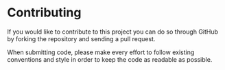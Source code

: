 Contributing
==========

If you would like to contribute to this project you can do so through GitHub by
forking the repository and sending a pull request.

When submitting code, please make every effort to follow existing conventions
and style in order to keep the code as readable as possible.